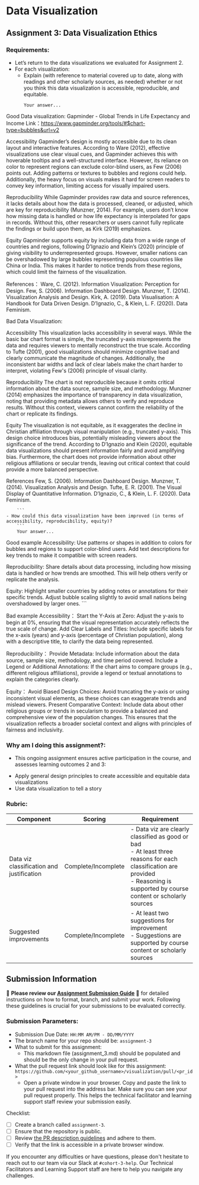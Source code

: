 # Data Visualization

## Assignment 3: Data Visualization Ethics

### Requirements:
- Let’s return to the data visualizations we evaluated for Assignment 2.  
- For each visualization: 
    - Explain (with reference to material covered up to date, along with readings and other scholarly sources, as needed) whether or not you think this data visualization is accessible, reproducible, and equitable. 
        ```
        Your answer...
        
Good Data visualization:
Gapminder - Global Trends in Life Expectancy and Income
Link：https://www.gapminder.org/tools/#$chart-type=bubbles&url=v2

Accessibility
Gapminder’s design is mostly accessible due to its clean layout and interactive features. According to Ware (2012), effective visualizations use clear visual cues, and Gapminder achieves this with hoverable tooltips and a well-structured interface. However, its reliance on color to represent regions can exclude color-blind users, as Few (2006) points out. Adding patterns or textures to bubbles and regions could help. Additionally, the heavy focus on visuals makes it hard for screen readers to convey key information, limiting access for visually impaired users.

Reproducibility
While Gapminder provides raw data and source references, it lacks details about how the data is processed, cleaned, or adjusted, which are key for reproducibility (Munzner, 2014). For example, users don’t know how missing data is handled or how life expectancy is interpolated for gaps in records. Without this, other researchers or users cannot fully replicate the findings or build upon them, as Kirk (2019) emphasizes.

Equity
Gapminder supports equity by including data from a wide range of countries and regions, following D’Ignazio and Klein’s (2020) principle of giving visibility to underrepresented groups. However, smaller nations can be overshadowed by large bubbles representing populous countries like China or India. This makes it harder to notice trends from these regions, which could limit the fairness of the visualization.

References：
Ware, C. (2012). Information Visualization: Perception for Design.
Few, S. (2006). Information Dashboard Design.
Munzner, T. (2014). Visualization Analysis and Design.
Kirk, A. (2019). Data Visualisation: A Handbook for Data Driven Design.
D’Ignazio, C., & Klein, L. F. (2020). Data Feminism.

Bad Data Visualization:

Accessibility
This visualization lacks accessibility in several ways. While the basic bar chart format is simple, the truncated y-axis misrepresents the data and requires viewers to mentally reconstruct the true scale. According to Tufte (2001), good visualizations should minimize cognitive load and clearly communicate the magnitude of changes. Additionally, the inconsistent bar widths and lack of clear labels make the chart harder to interpret, violating Few's (2006) principle of visual clarity.

Reproducibility
The chart is not reproducible because it omits critical information about the data source, sample size, and methodology. Munzner (2014) emphasizes the importance of transparency in data visualization, noting that providing metadata allows others to verify and reproduce results. Without this context, viewers cannot confirm the reliability of the chart or replicate its findings.

Equity
The visualization is not equitable, as it exaggerates the decline in Christian affiliation through visual manipulation (e.g., truncated y-axis). This design choice introduces bias, potentially misleading viewers about the significance of the trend. According to D’Ignazio and Klein (2020), equitable data visualizations should present information fairly and avoid amplifying bias. Furthermore, the chart does not provide information about other religious affiliations or secular trends, leaving out critical context that could provide a more balanced perspective.

References
Few, S. (2006). Information Dashboard Design.
Munzner, T. (2014). Visualization Analysis and Design.
Tufte, E. R. (2001). The Visual Display of Quantitative Information.
D’Ignazio, C., & Klein, L. F. (2020). Data Feminism.

        ```
    - How could this data visualization have been improved (in terms of accessibility, reproducibility, equity)?  
        ```
        Your answer...

Good example
Accessibility:
Use patterns or shapes in addition to colors for bubbles and regions to support color-blind users. Add text descriptions for key trends to make it compatible with screen readers.

Reproducibility:
Share details about data processing, including how missing data is handled or how trends are smoothed. This will help others verify or replicate the analysis.

Equity:
Highlight smaller countries by adding notes or annotations for their specific trends. Adjust bubble scaling slightly to avoid small nations being overshadowed by larger ones.
        ```

Bad example
Accessibility：
Start the Y-Axis at Zero: Adjust the y-axis to begin at 0%, ensuring that the visual representation accurately reflects the true scale of change. 
Add Clear Labels and Titles: Include specific labels for the x-axis (years) and y-axis (percentage of Christian population), along with a descriptive title, to clarify the data being represented. 

Reproducibility：
Provide Metadata: Include information about the data source, sample size, methodology, and time period covered. 
Include a Legend or Additional Annotations: If the chart aims to compare groups (e.g., different religious affiliations), provide a legend or textual annotations to explain the categories clearly.

Equity：
Avoid Biased Design Choices: Avoid truncating the y-axis or using inconsistent visual elements, as these choices can exaggerate trends and mislead viewers. 
Present Comparative Context: Include data about other religious groups or trends in secularism to provide a balanced and comprehensive view of the population changes. This ensures that the visualization reflects a broader societal context and aligns with principles of fairness and inclusivity.



### Why am I doing this assignment?:
- This ongoing assignment ensures active participation in the course, and assesses learning outcomes 2 and 3:  
* Apply general design principles to create accessible and equitable data visualizations
* Use data visualization to tell a story

### Rubric:
| Component               | Scoring   | Requirement                                                 |
|-------------------------|-----------|-------------------------------------------------------------|
| Data viz classification and justification | Complete/Incomplete | - Data viz are clearly classified as good or bad<br />- At least three reasons for each classification are provided<br />- Reasoning is supported by course content or scholarly sources |
| Suggested improvements  | Complete/Incomplete | - At least two suggestions for improvement<br />- Suggestions are supported by course content or scholarly sources |

## Submission Information

🚨 **Please review our [Assignment Submission Guide](https://github.com/UofT-DSI/onboarding/blob/main/onboarding_documents/submissions.md)** 🚨 for detailed instructions on how to format, branch, and submit your work. Following these guidelines is crucial for your submissions to be evaluated correctly.

### Submission Parameters:
* Submission Due Date: `HH:MM AM/PM - DD/MM/YYYY`
* The branch name for your repo should be: `assignment-3`
* What to submit for this assignment:
    * This markdown file (assignment_3.md) should be populated and should be the only change in your pull request.
* What the pull request link should look like for this assignment: `https://github.com/<your_github_username>/visualization/pull/<pr_id>`
    * Open a private window in your browser. Copy and paste the link to your pull request into the address bar. Make sure you can see your pull request properly. This helps the technical facilitator and learning support staff review your submission easily.

Checklist:
- [ ] Create a branch called `assignment-3`.
- [ ] Ensure that the repository is public.
- [ ] Review [the PR description guidelines](https://github.com/UofT-DSI/onboarding/blob/main/onboarding_documents/submissions.md#guidelines-for-pull-request-descriptions) and adhere to them.
- [ ] Verify that the link is accessible in a private browser window.

If you encounter any difficulties or have questions, please don't hesitate to reach out to our team via our Slack at `#cohort-3-help`. Our Technical Facilitators and Learning Support staff are here to help you navigate any challenges.
